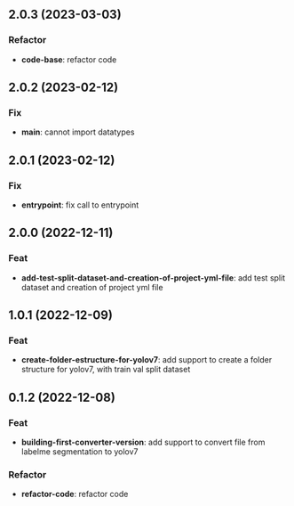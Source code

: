 ## 2.0.3 (2023-03-03)

### Refactor

- **code-base**: refactor code

## 2.0.2 (2023-02-12)

### Fix

- **__main__**: cannot import datatypes

## 2.0.1 (2023-02-12)

### Fix

- **entrypoint**: fix call to entrypoint

## 2.0.0 (2022-12-11)

### Feat

- **add-test-split-dataset-and-creation-of-project-yml-file**: add test split dataset and creation of project yml file

## 1.0.1 (2022-12-09)

### Feat

- **create-folder-estructure-for-yolov7**: add support to create a folder structure for yolov7, with train val split dataset

## 0.1.2 (2022-12-08)

### Feat

- **building-first-converter-version**: add support to convert file from labelme segmentation to yolov7

### Refactor

- **refactor-code**: refactor code
